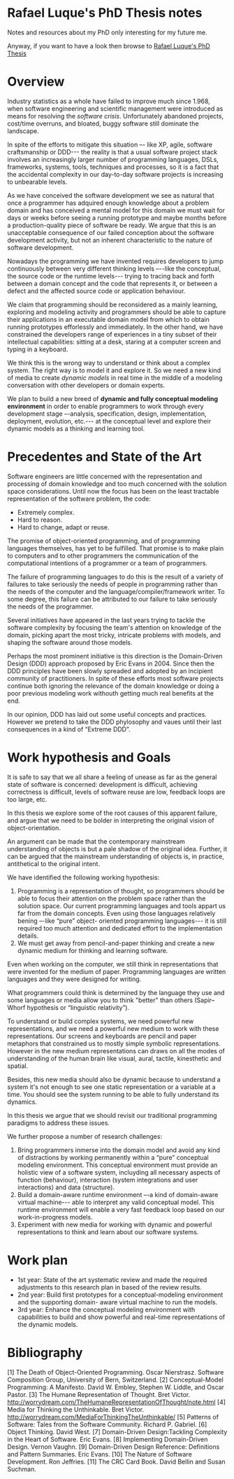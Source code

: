 # Rafael Luque's PhD Thesis notes

Notes and resources about my PhD only interesting for my future me.

Anyway, if you want to have a look then browse to [Rafael Luque's PhD Thesis](https://luque.github.io/phd-notes/)


# Overview

Industry statistics as a whole have failed to improve much since 1.968, when software
engineering and scientific management were introduced as means for resolving the
*software crisis*. Unfortunately abandoned projects, cost/time overruns, and bloated,
buggy software still dominate the landscape.

In spite of the efforts to mitigate this situation –- like XP, agile, software craftsmanship or
DDD--- the reality is that a usual software project stack involves an increasingly larger
number of programming languages, DSLs, frameworks, systems, tools, techniques and
processes, so it is a fact that the accidental complexity in our day-to-day software
projects is increasing to unbearable levels.

As we have conceived the software development we see as natural that once a
programmer has adquired enough knowledge about a problem domain and has conceived
a mental model for this domain we must wait for days or weeks before seeing a running
prototype and maybe months before a production-quality piece of software be ready.
We argue that this is an unacceptable consequence of our failed conception about the
software development activity, but not an inherent characteristic to the nature of software
development.

Nowadays the programming we have invented requires developers to jump continuously
between very different thinking levels –--like the conceptual, the source code or the
runtime levels--- trying to tracing back and forth between a domain concept and the code
that represents it, or between a defect and the affected source code or application
behaviour.

We claim that programming should be reconsidered as a mainly learning, exploring and
modeling activity and programmers should be able to capture their applications in an
executable domain model from which to obtain running prototypes efforlessly and immediately.
In the other hand, we have constrained the developers range of experiences in a tiny
subset of their intellectual capabilities: sitting at a desk, staring at a computer screen and
typing in a keyboard.

We think this is the wrong way to understand or think about a complex system. The right
way is to model it and explore it. So we need a new kind of media to create *dynamic
models* in real time in the middle of a modeling conversation with other developers or
domain experts.

We plan to build a new breed of **dynamic and fully conceptual modeling environment** in
order to enable programmers to work through every development stage –-analysis,
specification, design, implementation, deployment, evolution, etc.--- at the conceptual
level and explore their dynamic models as a thinking and learning tool.

# Precedentes and State of the Art

Software engineers are little concerned with the representation and processing of domain
knowledge and too much concerned with the solution space considerations.
Until now the focus has been on the least tractable representation of the software
problem, the code:
  * Extremely complex.
  * Hard to reason.
  * Hard to change, adapt or reuse.

The promise of object-oriented programming, and of programming languages themselves,
has yet to be fulfilled. That promise is to make plain to computers and to other
programmers the communication of the computational intentions of a programmer or a
team of programmers.

The failure of programming languages to do this is the result of a variety of failures to
take seriously the needs of people in programming rather than the needs of the computer
and the language/compiler/framework writer. To some degree, this failure can be
attributed to our failure to take seriously the needs of the programmer.

Several initiatives have appeared in the last years trying to tackle the software
complexity by focusing the team's attention on knowledge of the domain, picking apart
the most tricky, intricate problems with models, and shaping the software around those
models.

Perhaps the most prominent initiative is this direction is the Domain-Driven Design (DDD)
approach proposed by Eric Evans in 2004. Since then the DDD principles have been
slowly spreaded and adopted by an incipient community of practitioners. In spite of these
efforts most software projects continue both ignoring the relevance of the domain
knowledge or doing a poor previous modeling work withouth getting much real benefits at
the end.

In our opinion, DDD has laid out some useful concepts and practices. However we pretend
to take the DDD phylosophy and vaues until their last consequences in a kind of “Extreme
DDD”.

# Work hypothesis and Goals

It is safe to say that we all share a feeling of unease as far as the general state of
software is concerned: development is difficult, achieving correctness is difficult, levels of
software reuse are low, feedback loops are too large, etc.

In this thesis we explore some of the root causes of this apparent failure, and argue that
we need to be bolder in interpreting the original vision of object-orientation.

An argument can be made that the contemporary mainstream understanding of objects
is but a pale shadow of the original idea. Further, it can be argued that the mainstream
understanding of objects is, in practice, antithetical to the original intent.

We have identified the following working hypothesis:

  1. Programming is a representation of thought, so programmers should be able to
focus their attention on the problem space rather than the solution space.
Our current programming languages and tools appart us far from the domain
concepts. Even using those languages relatively bening –-like “pure” object-
oriented programming languages--- it is still required too much attention and
dedicated effort to the implementation details.
  2. We must get away from pencil-and-paper thinking and create a new dynamic
  medium for thinking and learning software.

Even when working on the computer, we still think in representations that were
invented for the medium of paper. Programming languages are written languages
and they were designed for writing.

What programmers could think is determined by the language they use and some
languages or media allow you to think "better" than others (Sapir–Whorf hypothesis
or “linguistic relativity”).

To understand or build complex systems, we need powerful new representations,
and we need a powerful new medium to work with these representations.
Our screens and keyboards are pencil and paper metaphors that constrained us to
mostly simple symbolic representations. However in the new medium
representations can draws on all the modes of understanding of the human brain
like visual, aural, tactile, kinesthetic and spatial.

Besides, this new media should also be dynamic because to understand a system
it's not enough to see one static representation or a variable at a time. You should
see the system running to be able to fully understand its dynamics.

In this thesis we argue that we should revisit our traditional programming paradigms to
address these issues.

We further propose a number of research challenges:

  1. Bring programmers inmerse into the domain model and avoid any kind of
distractions by working permanently within a “pure” conceptual modeling
environment. This conceptual environment must provide an holistic view of a
software system, incluyding all necessary aspects of function (behaviour),
interaction (system integrations and user interactions) and data (structure).
  2. Build a domain-aware runtime environment –-a kind of domain-aware virtual
machine--- able to interpret any valid conceptual model. This runtime environment
will enable a very fast feedback loop based on our work-in-progress models.
  3. Experiment with new media for working with dynamic and powerful
representations to think and learn about our software systems.

# Work plan

* 1st year: State of the art systematic review and made the required adjustments to this research
plan in based of the review results.
* 2nd year: Build first prototypes for a conceptual-modeling environment and the supporting domain-
aware virtual machine to run the models.
* 3rd year: Enhance the conceptual modeling environment with capabilities to build and show
powerful and real-time representations of the dynamic models.

# Bibliography

[1] The Death of Object-Oriented Programming. Oscar Nierstrasz. Software Composition
Group, University of Bern, Switzerland.
[2] Conceptual-Model Programming: A Manifesto. David W. Embley, Stephen W. Liddle,
and Oscar Pastor.
[3] The Humane Representation of Thought. Bret Victor.
http://worrydream.com/TheHumaneRepresentationOfThought/note.html
[4] Media for Thinking the Unthinkable. Bret Victor.
http://worrydream.com/MediaForThinkingTheUnthinkable/
[5] Patterns of Software: Tales from the Software Community. Richard P. Gabriel.
[6] Object Thinking. David West.
[7] Domain-Driven Design:Tackling Complexity in the Heart of Software. Eric Evans.
[8] Implementing Domain-Driven Design. Vernon Vaughn.
[9] Domain-Driven Design Reference: Definitions and Pattern Summaries. Eric Evans.
[10] The Nature of Software Development. Ron Jeffries.
[11] The CRC Card Book. David Bellin and Susan Suchman.
